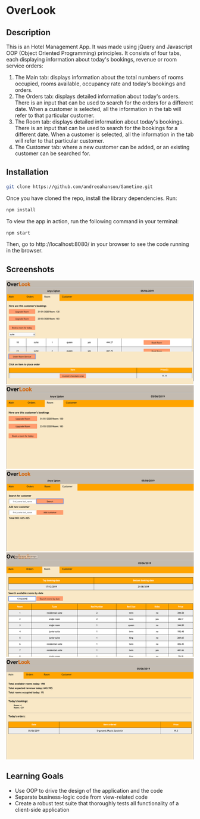 # OverLook

## Description

This is an Hotel Management App. It was made using jQuery and Javascript OOP (Object Oriented Programming) principles. It consists of four tabs, each displaying information about today's bookings, revenue or room service orders: 

1. The Main tab: displays information about the total numbers of rooms occupied, rooms available, occupancy rate and today's bookings and orders.
2. The Orders tab: displays detailed information about today's orders. There is an input that can be used to search for the orders for a different date. When a customer is selected, all the information in the tab will refer to that particular customer.
3. The Room tab: displays detailed information about today's bookings. There is an input that can be used to search for the bookings for a different date. When a customer is selected, all the information in the tab will refer to that particular customer.
4. The Customer tab: where a new customer can be added, or an existing customer can be searched for.

## Installation

```bash
git clone https://github.com/andreeahanson/Gametime.git
```
Once you have cloned the repo, install the library dependencies. Run:

```bash
npm install
```

To view the app in action, run the following command in your terminal:

```bash
npm start
```

Then, go to http://localhost:8080/ in your browser to see the code running in the browser.

## Screenshots
![alt text](https://github.com/andreeahanson/overlook/blob/master/images/Screen%20Shot%202019-06-05%20at%2004.51.30.png)
![alt text](https://github.com/andreeahanson/overlook/blob/master/images/Screen%20Shot%202019-06-05%20at%2004.50.58.png)
![alt text](https://github.com/andreeahanson/overlook/blob/master/images/Screen%20Shot%202019-06-05%20at%2004.50.39.png)
![alt text](https://github.com/andreeahanson/overlook/blob/master/images/Screen%20Shot%202019-06-05%20at%2004.50.12.png)
![alt text](https://github.com/andreeahanson/overlook/blob/master/images/Screen%20Shot%202019-06-05%20at%2004.48.38.png)


## Learning Goals

- Use OOP to drive the design of the application and the code
- Separate business-logic code from view-related code
- Create a robust test suite that thoroughly tests all functionality of a client-side application

